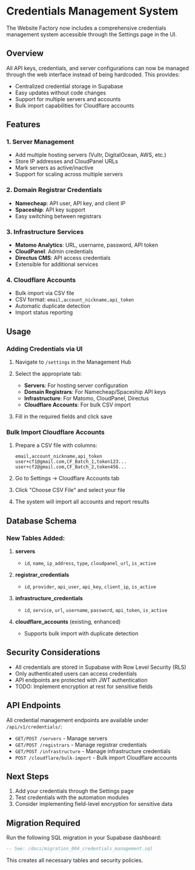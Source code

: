 # Credentials Management System

The Website Factory now includes a comprehensive credentials management system accessible through the Settings page in the UI.

## Overview

All API keys, credentials, and server configurations can now be managed through the web interface instead of being hardcoded. This provides:
- Centralized credential storage in Supabase
- Easy updates without code changes
- Support for multiple servers and accounts
- Bulk import capabilities for Cloudflare accounts

## Features

### 1. Server Management
- Add multiple hosting servers (Vultr, DigitalOcean, AWS, etc.)
- Store IP addresses and CloudPanel URLs
- Mark servers as active/inactive
- Support for scaling across multiple servers

### 2. Domain Registrar Credentials
- **Namecheap**: API user, API key, and client IP
- **Spaceship**: API key support
- Easy switching between registrars

### 3. Infrastructure Services
- **Matomo Analytics**: URL, username, password, API token
- **CloudPanel**: Admin credentials
- **Directus CMS**: API access credentials
- Extensible for additional services

### 4. Cloudflare Accounts
- Bulk import via CSV file
- CSV format: `email,account_nickname,api_token`
- Automatic duplicate detection
- Import status reporting

## Usage

### Adding Credentials via UI

1. Navigate to `/settings` in the Management Hub
2. Select the appropriate tab:
   - **Servers**: For hosting server configuration
   - **Domain Registrars**: For Namecheap/Spaceship API keys
   - **Infrastructure**: For Matomo, CloudPanel, Directus
   - **Cloudflare Accounts**: For bulk CSV import

3. Fill in the required fields and click save

### Bulk Import Cloudflare Accounts

1. Prepare a CSV file with columns:
   ```csv
   email,account_nickname,api_token
   user+cf1@gmail.com,CF_Batch_1,token123...
   user+cf2@gmail.com,CF_Batch_2,token456...
   ```

2. Go to Settings → Cloudflare Accounts tab
3. Click "Choose CSV File" and select your file
4. The system will import all accounts and report results

## Database Schema

### New Tables Added:

1. **servers**
   - `id`, `name`, `ip_address`, `type`, `cloudpanel_url`, `is_active`

2. **registrar_credentials**
   - `id`, `provider`, `api_user`, `api_key`, `client_ip`, `is_active`

3. **infrastructure_credentials**
   - `id`, `service`, `url`, `username`, `password`, `api_token`, `is_active`

4. **cloudflare_accounts** (existing, enhanced)
   - Supports bulk import with duplicate detection

## Security Considerations

- All credentials are stored in Supabase with Row Level Security (RLS)
- Only authenticated users can access credentials
- API endpoints are protected with JWT authentication
- TODO: Implement encryption at rest for sensitive fields

## API Endpoints

All credential management endpoints are available under `/api/v1/credentials/`:

- `GET/POST /servers` - Manage servers
- `GET/POST /registrars` - Manage registrar credentials
- `GET/POST /infrastructure` - Manage infrastructure credentials
- `POST /cloudflare/bulk-import` - Bulk import Cloudflare accounts

## Next Steps

1. Add your credentials through the Settings page
2. Test credentials with the automation modules
3. Consider implementing field-level encryption for sensitive data

## Migration Required

Run the following SQL migration in your Supabase dashboard:
```sql
-- See: /docs/migration_004_credentials_management.sql
```

This creates all necessary tables and security policies.